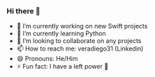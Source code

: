 ### Hi there 👋

<!--
**veradiego31/veradiego31** is a ✨ _special_ ✨ repository because its `README.md` (this file) appears on your GitHub profile.

Here are some ideas to get you started:

-->

- 🔭 I’m currently working on new Swift projects
- 🌱 I’m currently learning Python
- 👯 I’m looking to collaborate on any projects
- 📫 How to reach me: veradiego31 (Linkedin)
- 😄 Pronouns: He/Him
- ⚡ Fun fact: I have a left power 🫲


